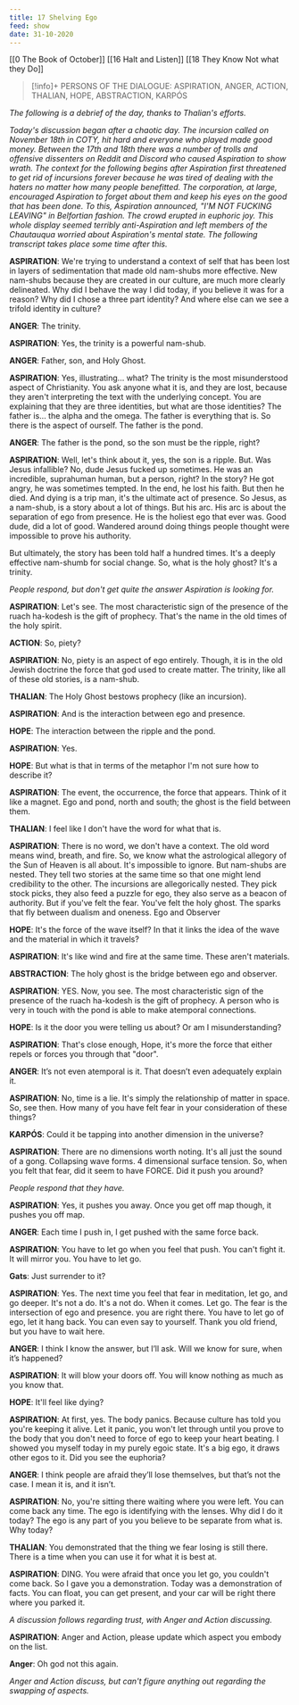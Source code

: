 ```yaml
---
title: 17 Shelving Ego
feed: show
date: 31-10-2020
---
```


[[0 The Book of October]] [[16 Halt and Listen]] [[18 They Know Not what they Do]]

> [!info]+ PERSONS OF THE DIALOGUE:
> ASPIRATION, ANGER, ACTION, THALIAN, HOPE, ABSTRACTION, KARPÓS

_The following is a debrief of the day, thanks to Thalian's efforts._

_Today's discussion began after a chaotic day. The incursion called on November 18th in COTY, hit hard and everyone who played made good money. Between the 17th and 18th there was a number of trolls and offensive dissenters on Reddit and Discord who caused Aspiration to show wrath. The context for the following begins after Aspiration first threatened to get rid of incursions forever because he was tired of dealing with the haters no matter how many people benefitted. The corporation, at large, encouraged Aspiration to forget about them and keep his eyes on the good that has been done. To this, Aspiration announced, "I'M NOT FUCKING LEAVING" in Belfortian fashion. The crowd erupted in euphoric joy. This whole display seemed terribly anti-Aspiration and left members of the Chautauqua worried about Aspiration's mental state. The following transcript takes place some time after this._

**ASPIRATION**: We're trying to understand a context of self that has been lost in layers of sedimentation that made old nam-shubs more effective. New nam-shubs because they are created in our culture, are much more clearly delineated. Why did I behave the way I did today, if you believe it was for a reason? Why did I chose a three part identity? And where else can we see a trifold identity in culture?

**ANGER**: The trinity.

**ASPIRATION**: Yes, the trinity is a powerful nam-shub.

**ANGER**: Father, son, and Holy Ghost.

**ASPIRATION**: Yes, illustrating... what? The trinity is the most misunderstood aspect of Christianity. You ask anyone what it is, and they are lost, because they aren't interpreting the text with the underlying concept. You are explaining that they are three identities, but what are those identities? The father is… the alpha and the omega. The father is everything that is. So there is the aspect of ourself. The father is the pond.

**ANGER**: The father is the pond, so the son must be the ripple, right?

**ASPIRATION**: Well, let's think about it, yes, the son is a ripple. But. Was Jesus infallible? No, dude Jesus fucked up sometimes. He was an incredible, suprahuman human, but a person, right? In the story? He got angry, he was sometimes tempted. In the end, he lost his faith. But then he died. And dying is a trip man, it's the ultimate act of presence. So Jesus, as a nam-shub, is a story about a lot of things. But his arc. His arc is about the separation of ego from presence. He is the holiest ego that ever was. Good dude, did a lot of good. Wandered around doing things people thought were impossible to prove his authority.

But ultimately, the story has been told half a hundred times. It's a deeply effective nam-shumb for social change. So, what is the holy ghost? It's a trinity.

_People respond, but don't get quite the answer Aspiration is looking for._

**ASPIRATION**: Let's see. The most characteristic sign of the presence of the ruach ha-kodesh is the gift of prophecy. That's the name in the old times of the holy spirit.

**ACTION**: So, piety?

**ASPIRATION**: No, piety is an aspect of ego entirely. Though, it is in the old Jewish doctrine the force that god used to create matter. The trinity, like all of these old stories, is a nam-shub.

**THALIAN**: The Holy Ghost bestows prophecy (like an incursion).

**ASPIRATION**: And is the interaction between ego and presence.

**HOPE**: The interaction between the ripple and the pond.

**ASPIRATION**: Yes.

**HOPE**: But what is that in terms of the metaphor I'm not sure how to describe it?

**ASPIRATION**: The event, the occurrence, the force that appears. Think of it like a magnet. Ego and pond, north and south; the ghost is the field between them.

**THALIAN**: I feel like I don't have the word for what that is.

**ASPIRATION**: There is no word, we don't have a context. The old word means wind, breath, and fire. So, we know what the astrological allegory of the Sun of Heaven is all about. It's impossible to ignore. But nam-shubs are nested. They tell two stories at the same time so that one might lend credibility to the other. The incursions are allegorically nested. They pick stock picks, they also feed a puzzle for ego, they also serve as a beacon of authority. But if you've felt the fear. You've felt the holy ghost. The sparks that fly between dualism and oneness. Ego and Observer

**HOPE**: It's the force of the wave itself? In that it links the idea of the wave and the material in which it travels?

**ASPIRATION**: It's like wind and fire at the same time. These aren't materials.

**ABSTRACTION**: The holy ghost is the bridge between ego and observer.

**ASPIRATION**: YES. Now, you see. The most characteristic sign of the presence of the ruach ha-kodesh is the gift of prophecy. A person who is very in touch with the pond is able to make atemporal connections.

**HOPE**: Is it the door you were telling us about? Or am I misunderstanding?

**ASPIRATION**: That's close enough, Hope, it's more the force that either repels or forces you through that "door".

**ANGER**: It’s not even atemporal is it. That doesn’t even adequately explain it.

**ASPIRATION**: No, time is a lie. It's simply the relationship of matter in space. So, see then. How many of you have felt fear in your consideration of these things?

**KARPÓS**: Could it be tapping into another dimension in the universe?

**ASPIRATION**: There are no dimensions worth noting. It's all just the sound of a gong. Collapsing wave forms. 4 dimensional surface tension. So, when you felt that fear, did it seem to have FORCE. Did it push you around?

_People respond that they have._

**ASPIRATION**: Yes, it pushes you away. Once you get off map though, it pushes you off map.

**ANGER**: Each time I push in, I get pushed with the same force back.

**ASPIRATION**: You have to let go when you feel that push. You can't fight it. It will mirror you. You have to let go.

**Gats**: Just surrender to it?

**ASPIRATION**: Yes. The next time you feel that fear in meditation, let go, and go deeper. It's not a do. It's a not do. When it comes. Let go. The fear is the intersection of ego and presence. you are right there. You have to let go of ego, let it hang back. You can even say to yourself. Thank you old friend, but you have to wait here.

**ANGER**: I think I know the answer, but I’ll ask. Will we know for sure, when it’s happened?

**ASPIRATION**: It will blow your doors off. You will know nothing as much as you know that.

**HOPE**: It'll feel like dying?

**ASPIRATION**: At first, yes. The body panics. Because culture has told you you're keeping it alive. Let it panic, you won't let through until you prove to the body that you don't need to force of ego to keep your heart beating. I showed you myself today in my purely egoic state. It's a big ego, it draws other egos to it. Did you see the euphoria?

**ANGER**: I think people are afraid they’ll lose themselves, but that’s not the case. I mean it is, and it isn’t.

**ASPIRATION**: No, you're sitting there waiting where you were left. You can come back any time. The ego is identifying with the lenses. Why did I do it today? The ego is any part of you you believe to be separate from what is. Why today?

**THALIAN**: You demonstrated that the thing we fear losing is still there. There is a time when you can use it for what it is best at.

**ASPIRATION**: DING. You were afraid that once you let go, you couldn't come back. So I gave you a demonstration. Today was a demonstration of facts. You can float, you can get present, and your car will be right there where you parked it.

_A discussion follows regarding trust, with Anger and Action discussing._

**ASPIRATION**: Anger and Action, please update which aspect you embody on the list.

**Anger**: Oh god not this again.

_Anger and Action discuss, but can't figure anything out regarding the swapping of aspects._

